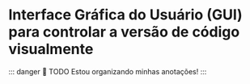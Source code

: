# Interface Gráfica do Usuário (GUI) para controlar a versão de código visualmente

::: danger 🚧 TODO
Estou organizando minhas anotações!
:::